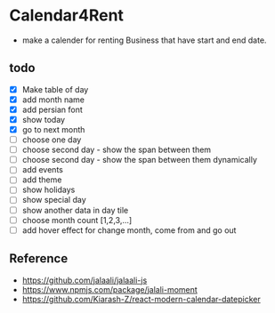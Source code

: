 # Calendar4Rent

- make a calender for renting Business that have start and end date.

## todo

- [x] Make table of day
- [x] add month name
- [x] add persian font
- [x] show today
- [x] go to next month
- [ ] choose one day
- [ ] choose second day - show the span between them
- [ ] choose second day - show the span between them dynamically
- [ ] add events
- [ ] add theme
- [ ] show holidays
- [ ] show special day
- [ ] show another data in day tile
- [ ] choose month count [1,2,3,...]
- [ ] add hover effect for change month, come from and go out

## Reference

- https://github.com/jalaali/jalaali-js
- https://www.npmjs.com/package/jalali-moment
- https://github.com/Kiarash-Z/react-modern-calendar-datepicker
